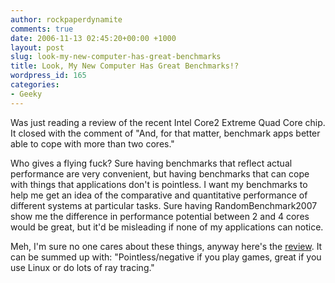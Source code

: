 ```yaml
---
author: rockpaperdynamite
comments: true
date: 2006-11-13 02:45:20+00:00 +1000
layout: post
slug: look-my-new-computer-has-great-benchmarks
title: Look, My New Computer Has Great Benchmarks!?
wordpress_id: 165
categories:
- Geeky
---
```


Was just reading a review of the recent Intel Core2 Extreme Quad Core chip. It closed with the comment of "And, for that matter, benchmark apps better able to cope with more than two cores."

Who gives a flying fuck? Sure having benchmarks that reflect actual performance are very convenient, but having benchmarks that can cope with things that applications don't is pointless. I want my benchmarks to help me get an idea of the comparative and quantitative performance of different systems at particular tasks. Sure having RandomBenchmark2007 show me the difference in performance potential between 2 and 4 cores would be great, but it'd be misleading if none of my applications can notice.

Meh, I'm sure no one cares about these things, anyway here's the [review](http://www.reghardware.co.uk/2006/11/02/review_intel_core_2_extreme_qx6700/). It can be summed up with: "Pointless/negative if you play games, great if you use Linux or do lots of ray tracing."
